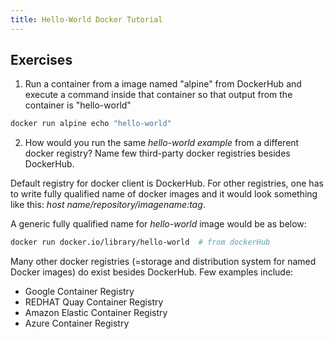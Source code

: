 ```yaml
---
title: Hello-World Docker Tutorial
---
```


## Exercises

1. Run a container from a image named "alpine" from DockerHub and execute a command inside that container so that output from the container is "hello-world"

```bash
docker run alpine echo "hello-world"
```

2. How would you run the same *hello-world example* from a different docker registry? Name few third-party docker registries besides DockerHub.


Default registry for docker client is DockerHub. For other registries, one has to write fully qualified name of docker images and it would look something like this: *host name/repository/imagename:tag*.

A generic fully qualified name for *hello-world* image would be as below:

```bash
docker run docker.io/library/hello-world  # from dockerHub
```

Many other docker registries (=storage and distribution system for named Docker images) do exist besides DockerHub. Few examples include:
- Google Container Registry  
- REDHAT Quay Container Registry
- Amazon Elastic Container Registry
- Azure Container Registry


